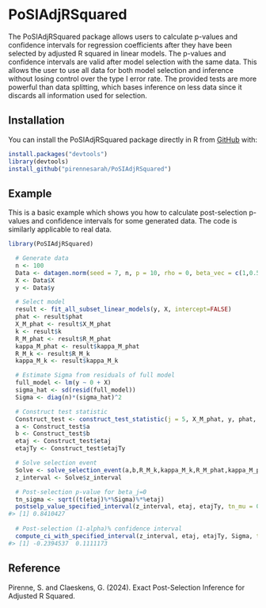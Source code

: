 # PoSIAdjRSquared

The PoSIAdjRSquared package allows users to calculate p-values and confidence intervals 
for regression coefficients after they have been selected by adjusted R squared in linear models. 
The p-values and confidence intervals are valid after model selection with the same data. 
This allows the user to use all data for both model selection and inference without losing control over the type I error rate. 
The provided tests are more powerful than data splitting, which bases inference on less data since it discards all information used for selection.

## Installation

You can install the PoSIAdjRSquared package directly in R from
[GitHub](https://github.com/) with:

``` r
install.packages("devtools")
library(devtools)
install_github("pirennesarah/PoSIAdjRSquared")
```

## Example

This is a basic example which shows you how to calculate post-selection
p-values and confidence intervals for some generated data. The code is
similarly applicable to real data.

``` r
library(PoSIAdjRSquared)

  # Generate data
  n <- 100
  Data <- datagen.norm(seed = 7, n, p = 10, rho = 0, beta_vec = c(1,0.5,0,0.5,0,0,0,0,0,0))
  X <- Data$X
  y <- Data$y

  # Select model
  result <- fit_all_subset_linear_models(y, X, intercept=FALSE)
  phat <- result$phat
  X_M_phat <- result$X_M_phat
  k <- result$k
  R_M_phat <- result$R_M_phat
  kappa_M_phat <- result$kappa_M_phat
  R_M_k <- result$R_M_k
  kappa_M_k <- result$kappa_M_k

  # Estimate Sigma from residuals of full model
  full_model <- lm(y ~ 0 + X)
  sigma_hat <- sd(resid(full_model))
  Sigma <- diag(n)*(sigma_hat)^2

  # Construct test statistic
  Construct_test <- construct_test_statistic(j = 5, X_M_phat, y, phat, Sigma, intercept=FALSE)
  a <- Construct_test$a
  b <- Construct_test$b
  etaj <- Construct_test$etaj
  etajTy <- Construct_test$etajTy

  # Solve selection event
  Solve <- solve_selection_event(a,b,R_M_k,kappa_M_k,R_M_phat,kappa_M_phat,k)
  z_interval <- Solve$z_interval

  # Post-selection p-value for beta_j=0
  tn_sigma <- sqrt((t(etaj)%*%Sigma)%*%etaj)
  postselp_value_specified_interval(z_interval, etaj, etajTy, tn_mu = 0, tn_sigma)
#> [1] 0.8410427
  
  # Post-selection (1-alpha)% confidence interval
  compute_ci_with_specified_interval(z_interval, etaj, etajTy, Sigma, tn_mu = 0, alpha = 0.05)
#> [1] -0.2394537  0.1111173
```

## Reference
Pirenne, S. and Claeskens, G. (2024). Exact Post-Selection Inference for Adjusted R Squared.
